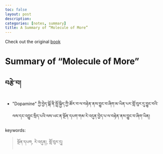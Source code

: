 ```yaml
---
toc: false
layout: post
description:
categories: [notes, summary]
title: A Summary of “Molecule of More”
---
```

Check out the original [book](https://www.amazon.com/Molecule-More-Chemical-Creativity_and-Determine/dp/1946885118)

# Summary of “Molecule of More”
        
## བརྩེ་བ།
- "Dopamine" ཀྱི་བྱེད་སྒོ་ནི་སྤྲོ་སྐྱིད་ཀྱི་ཚོར་བ་ལ་བརྟེན་ནས་བྱུང་བ་ཞིག་མ་ཡིན་པར་གློ་བུར་དུ་བྱུང་བའི་ལས་དང་འབྱུང་སྲིད་པའི་ལས་ཡང་ན་སྔོན་དཔག་གམ་རེ་འདུན་བྱེད་པ་ལ་བརྟེན་ནས་བྱུང་བ་ཞིག་ཡིན།


keywords:
> སྔོན་དཔག, རེ་འདུན།, གློ་བུར་དུ།
